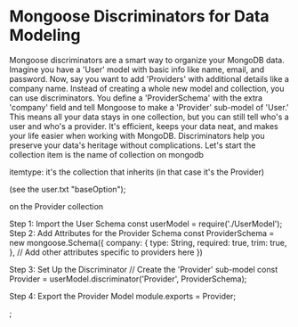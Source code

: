 # Mongoose Discriminators for Data Modeling
Mongoose discriminators are a smart way to organize your MongoDB data. Imagine you have a 'User' model with basic info like name, email, and password. 
Now, say you want to add 'Providers' with additional details like a company name. Instead of creating a whole new model and collection, you can use discriminators.
You define a 'ProviderSchema' with the extra 'company' field and tell Mongoose to make a 'Provider' sub-model of 'User.' This means all your data stays in one collection,
but you can still tell who's a user and who's a provider. It's efficient, keeps your data neat, and makes your life easier when working with MongoDB.
Discriminators help you preserve your data's heritage without complications.
Let's start
the collection item is the name of collection on mongodb

itemtype: it's the collection that inherits (in that case it's the Provider)

(see the user.txt "baseOption");
 
on the Provider collection  

Step 1: Import the User Schema
const userModel = require('./UserModel');
Step 2: Add Attributes for the Provider Schema
const ProviderSchema = new mongoose.Schema({
    company: {
        type: String,
        required: true,
        trim: true,
    },
    // Add other attributes specific to providers here
})

Step 3: Set Up the Discriminator
// Create the 'Provider' sub-model
const Provider = userModel.discriminator('Provider', ProviderSchema);

Step 4: Export the Provider Model
module.exports = Provider;



;
